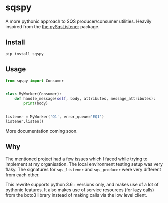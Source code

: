 # sqspy

A more pythonic approach to SQS producer/consumer utilities. Heavily
inspired from the [the pySqsListener][1] package.

## Install

```Shell
pip install sqspy
```

## Usage

```Python
from sqspy import Consumer


class MyWorker(Consumer):
    def handle_message(self, body, attributes, message_attributes):
        print(body)


listener = MyWorker('Q1', error_queue='EQ1')
listener.listen()
```

More documentation coming soon.

## Why

The mentioned project had a few issues which I faced while trying to
implement at my organisation. The local environment testing setup was
very flaky. The signatures for `sqs_listener` and `sqs_producer` were
very different from each other.

This rewrite supports python 3.6+ versions only, and makes use of a
lot of pythonic features. It also makes use of service resources (for
lazy calls) from the boto3 library instead of making calls via the low
level client.


[1]: https://pypi.org/project/pySqsListener/ "pySqsListener on PyPI"
